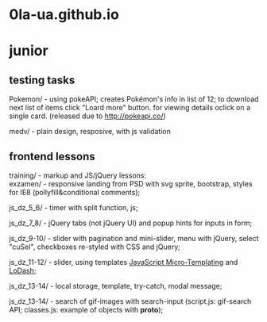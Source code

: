 # 0la-ua.github.io
# junior  

## testing tasks  
Pokemon/ -  using pokeAPI; creates Pokémon's info in list of 12; to download next list of items click "Loard more" button.
for viewing details oclick on a single card. (released due to http://pokeapi.co/)

medv/ - plain design, resposive, with js validation

## frontend lessons
training/ - markup and JS/jQuery lessons:  
  exzamen/ - responsive landing from PSD with svg sprite, bootstrap, styles for IE8 (pollyfill&conditional comments);  
  
  js_dz_5_6/ - timer with split function, js;  
  
  js_dz_7_8/ - jQuery tabs (not jQuery UI) and popup hints for inputs in form;  
  
  js_dz_9-10/ - slider with pagination and mini-slider, menu with jQuery, select "cuSel", checkboxes re-styled with CSS and jQuery;  
  
  js_dz_11-12/ - slider, using templates [JavaScript Micro-Templating](http://ejohn.org/blog/javascript-micro-templating/) and [LoDash](https://lodash.com/docs#template);  
  
  js_dz_13-14/ - local storage, template, try-catch, modal message;  
  
  js_dz_13-14/ - search of gif-images with search-input (script.js: gif-search API; classes.js: example of objects with __proto__);  
  


